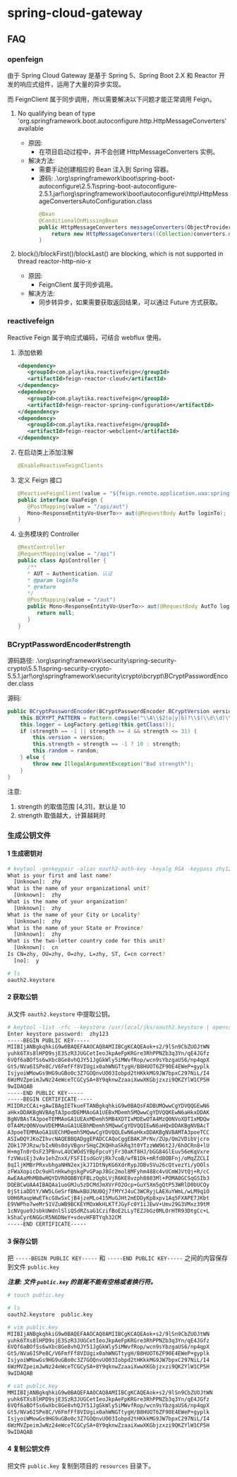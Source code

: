 # spring-cloud-gateway

## FAQ
### openfeign
由于 Spring Cloud Gateway 是基于 Spring 5、Spring Boot 2.X 和 Reactor 开发的响应式组件，运用了大量的异步实现。

而 FeignClient 属于同步调用，所以需要解决以下问题才能正常调用 Feign。

1. No qualifying bean of type 'org.springframework.boot.autoconfigure.http.HttpMessageConverters' available
   - 原因:
      - 在项目启动过程中，并不会创建 HttpMessageConverters 实例。
   - 解决方法:
      - 需要手动创建相应的 Bean 注入到 Spring 容器。
      - 源码: .\org\springframework\boot\spring-boot-autoconfigure\2.5.1\spring-boot-autoconfigure-2.5.1.jar!\org\springframework\boot\autoconfigure\http\HttpMessageConvertersAutoConfiguration.class
        ```java
        @Bean
        @ConditionalOnMissingBean
        public HttpMessageConverters messageConverters(ObjectProvider<HttpMessageConverter<?>> converters) {
            return new HttpMessageConverters((Collection)converters.orderedStream().collect(Collectors.toList()));
        }
        ```

2. block()/blockFirst()/blockLast() are blocking, which is not supported in thread reactor-http-nio-x
    - 原因:
        - FeignClient 属于同步调用。
    - 解决方法:
        - 同步转异步，如果需要获取返回结果，可以通过 Future 方式获取。

### reactivefeign

Reactive Feign 属于响应式编码，可结合 webflux 使用。

1. 添加依赖
   ```xml
   <dependency>
      <groupId>com.playtika.reactivefeign</groupId>
      <artifactId>feign-reactor-cloud</artifactId>
   </dependency>
   <dependency>
      <groupId>com.playtika.reactivefeign</groupId>
      <artifactId>feign-reactor-spring-configuration</artifactId>
   </dependency>
   <dependency>
      <groupId>com.playtika.reactivefeign</groupId>
      <artifactId>feign-reactor-webclient</artifactId>
   </dependency>
   ```

2. 在启动类上添加注解
   ```java
   @EnableReactiveFeignClients
   ```

3. 定义 Feign 接口
   ```java
   @ReactiveFeignClient(value = "${feign.remote.application.uaa:spring-cloud-uaa}")
   public interface UaaFeign {
      @PostMapping(value = "/api/aut")
      Mono<ResponseEntityVo<UserTo>> aut(@RequestBody AutTo loginTo);
   }
   ```

4. 业务模块的 Controller
   ```java
   @RestController
   @RequestMapping(value = "/api")
   public class ApiController {
      /**
      * AUT = Authentication，认证
      * @param loginTo
      * @return
      */
      @PostMapping(value = "/aut")
      public Mono<ResponseEntityVo<UserTo>> aut(@RequestBody AutTo loginTo) {
         return null;
      }
   }
   ```

### BCryptPasswordEncoder#strength
源码路径: .\org\springframework\security\spring-security-crypto\5.5.1\spring-security-crypto-5.5.1.jar!\org\springframework\security\crypto\bcrypt\BCryptPasswordEncoder.class

源码:
```java
public BCryptPasswordEncoder(BCryptPasswordEncoder.BCryptVersion version, int strength, SecureRandom random) {
    this.BCRYPT_PATTERN = Pattern.compile("\\A\\$2(a|y|b)?\\$(\\d\\d)\\$[./0-9A-Za-z]{53}");
    this.logger = LogFactory.getLog(this.getClass());
    if (strength == -1 || strength >= 4 && strength <= 31) {
        this.version = version;
        this.strength = strength == -1 ? 10 : strength;
        this.random = random;
    } else {
        throw new IllegalArgumentException("Bad strength");
    }
}
```
注意:

1. strength 的取值范围 [4,31]，默认是 10
2. strength 取值越大，计算越耗时

### 生成公钥文件

#### 1 生成密钥对

```bash
# keytool -genkeypair -alias oauth2-auth-key -keyalg RSA -keypass zhy123 -keystore /usr/local/jks/oauth2.keystore -storepass zhy123
What is your first and last name?
  [Unknown]:  zhy
What is the name of your organizational unit?
  [Unknown]:  zhy
What is the name of your organization?
  [Unknown]:  zhy
What is the name of your City or Locality?
  [Unknown]:  zhy
What is the name of your State or Province?
  [Unknown]:  zhy
What is the two-letter country code for this unit?
  [Unknown]:  cn
Is CN=zhy, OU=zhy, O=zhy, L=zhy, ST, C=cn correct?
  [no]:  y

# ls
oauth2.keystore
```

#### 2 获取公钥

从文件 ```oauth2.keystore``` 中提取公钥。

```bash
# keytool -list -rfc --keystore /usr/local/jks/oauth2.keystore | openssl x509 -inform pem -pubkey
Enter keystore password:  zhy123
-----BEGIN PUBLIC KEY-----
MIIBIjANBgkqhkiG9w0BAQEFAAOCAQ8AMIIBCgKCAQEAok+s2/9lSn9CbZUOJtWN
yuhk6TXs8lHPD9sjE3SzR3JUGCetIeoJkpAeFpKRGre3RhPPNZb3q3Yn/qE4JGfz
6VQf6aBOfSs6wXbc8Ge8vhQJY51JgGkWly5iMWvfRop/wcn9sYbzgaUS6/np4qpX
Gt5/NVa6ISPe8C/V6FmfFf8VIUgix0ahWNGTtygH/B8HUOT6ZF90E4EWeP+gyplk
IsjyoiWMowGs9HG9uGBo0c3Z7GOQnvUO03Iobpd2tHKkkMG9JW7bpxC297NiL/I4
6WzMVZpeimJwNz24eWceTCGCySA+8Y9qknwZzaaiXwwXKGbjzxzi9QKZYlW1CP5H
9wIDAQAB
-----END PUBLIC KEY-----
-----BEGIN CERTIFICATE-----
MIIDRzCCAi+gAwIBAgIETkueFTANBgkqhkiG9w0BAQsFADBUMQwwCgYDVQQGEwN6
aHkxDDAKBgNVBAgTA3podDEMMAoGA1UEBxMDemh5MQwwCgYDVQQKEwN6aHkxDDAK
BgNVBAsTA3poeTEMMAoGA1UEAxMDemh5MB4XDTIxMDEwOTA4MzQ0NVoXDTIxMDQw
OTA4MzQ0NVowVDEMMAoGA1UEBhMDemh5MQwwCgYDVQQIEwN6aHQxDDAKBgNVBAcT
A3poeTEMMAoGA1UEChMDemh5MQwwCgYDVQQLEwN6aHkxDDAKBgNVBAMTA3poeTCC
ASIwDQYJKoZIhvcNAQEBBQADggEPADCCAQoCggEBAKJPrNv/ZUp/Qm2VDibVjcro
ZOk17PJRzw/bIxN0s0dyVBgnrSHqCZKQHhaSkRq3t0YTzzWW96t2J/6hOCRn8+lU
H+mgTn0rOsF23PBnvL4UCWOdSYBpFpcuYjFr30aKf8HJ/bGG84GlEuv56eKqVxre
fzVWuiEj3vAv1ehZnxX/FSFIIsdGoVjRk7coB/wfB1Dk+mRfdBOBFnj/oMqZZCLI
8qIljKMBrPRxvbhgaNHN2exjkJ71DtNyKG6XdrRypJDBvSVu26cQtvezYi/yOOls
zFWaXopicDc9uHlnHkwhgskgPvGPapJ8Gc2mol8MFyhm488c4vUCmWJVtQj+R/cC
AwEAAaMhMB8wHQYDVR0OBBYEFBLzQgbLVjR6KE8vzph8803Ml+POMA0GCSqGSIb3
DQEBCwUAA4IBAQAa1uoGMJu5zDCMdJmXVrFO2Ocp+GuY5Xm5gQtP53WRlD0bUCOy
0jStiaDDtY/WW5LGeSrfBNwkBUJNU0Qj7fMYYJ4uC3WCRyjLAEXuYWmL/wLM9q1O
U0H6RaupWwETkcG8wSxCjB4jzeMLo415MuGJHt2mEDDyKp8xpv1Aq5FXAPE7JKbt
E9VWPho7weMr51VZuWB9BCKEYMOxWkHLKTfJGyFc0Y1iJEwV+Umv29G3VMxz39tM
1cNVguo9JsbkUWdnlSliQSdRZsaG1CzifBoE2LLyTEZJbGz0MLOrHTR93DtgCc+L
kShaCyr6NGGcR5N6DNeY+vdevHFBTYqh32CM
-----END CERTIFICATE-----
```

#### 3 保存公钥

把 ```-----BEGIN PUBLIC KEY-----``` 和 ```-----END PUBLIC KEY-----``` 之间的内容保存到文件 ```public.key```

***注意: 文件 ```public.key``` 的首尾不能有空格或者换行符。***

```bash
# touch public.key

# ls
oauth2.keystore  public.key

# vim public.key
MIIBIjANBgkqhkiG9w0BAQEFAAOCAQ8AMIIBCgKCAQEAok+s2/9lSn9CbZUOJtWN
yuhk6TXs8lHPD9sjE3SzR3JUGCetIeoJkpAeFpKRGre3RhPPNZb3q3Yn/qE4JGfz
6VQf6aBOfSs6wXbc8Ge8vhQJY51JgGkWly5iMWvfRop/wcn9sYbzgaUS6/np4qpX
Gt5/NVa6ISPe8C/V6FmfFf8VIUgix0ahWNGTtygH/B8HUOT6ZF90E4EWeP+gyplk
IsjyoiWMowGs9HG9uGBo0c3Z7GOQnvUO03Iobpd2tHKkkMG9JW7bpxC297NiL/I4
6WzMVZpeimJwNz24eWceTCGCySA+8Y9qknwZzaaiXwwXKGbjzxzi9QKZYlW1CP5H
9wIDAQAB

# cat public.key 
MMIIBIjANBgkqhkiG9w0BAQEFAAOCAQ8AMIIBCgKCAQEAok+s2/9lSn9CbZUOJtWN
yuhk6TXs8lHPD9sjE3SzR3JUGCetIeoJkpAeFpKRGre3RhPPNZb3q3Yn/qE4JGfz
6VQf6aBOfSs6wXbc8Ge8vhQJY51JgGkWly5iMWvfRop/wcn9sYbzgaUS6/np4qpX
Gt5/NVa6ISPe8C/V6FmfFf8VIUgix0ahWNGTtygH/B8HUOT6ZF90E4EWeP+gyplk
IsjyoiWMowGs9HG9uGBo0c3Z7GOQnvUO03Iobpd2tHKkkMG9JW7bpxC297NiL/I4
6WzMVZpeimJwNz24eWceTCGCySA+8Y9qknwZzaaiXwwXKGbjzxzi9QKZYlW1CP5H
9wIDAQAB
```

#### 4 复制公钥文件

把文件 ```public.key``` 复制到项目的 ```resources``` 目录下。
